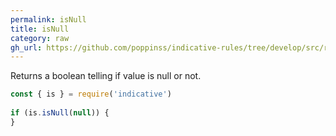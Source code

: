 ```yaml
---
permalink: isNull
title: isNull
category: raw
gh_url: https://github.com/poppinss/indicative-rules/tree/develop/src/raw/isNull.ts
---
```


Returns a boolean telling if value is null or not.
 
```js
const { is } = require('indicative')
 
if (is.isNull(null)) {
}
```